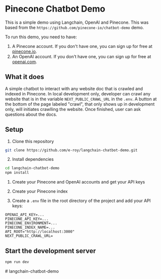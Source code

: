# Pinecone Chatbot Demo

This is a simple demo using Langchain, OpenAI and Pinecone. This was based from the `https://github.com/pinecone-io/chatbot-demo` demo.

To run this demo, you need to have:

1. A Pinecone account. If you don't have one, you can sign up for free at [pinecone.io](https://www.pinecone.io).
2. An OpenAI account. If you don't have one, you can sign up for free at [openai.com](https://www.openai.com).

## What it does

A simple chatbot to interact with any website doc that is crawled and indexed in Pinecone. In local development only, developer can crawl any website that is in the variable `NEXT_PUBLIC_CRAWL_URL` in the `.env`. A button at the bottom of the page labeled "crawl", that only shows up in development only, will initiates crawlling the website. Once finished, user can ask questions about the docs.

## Setup

1. Clone this repository

```bash
git clone https://github.com/e-roy/langchain-chatbot-demo.git
```

2. Install dependencies

```bash
cd langchain-chatbot-demo
npm install
```

1. Create your Pinecone and OpenAI accounts and get your API keys

2. Create your Pinecone index

3. Create a `.env` file in the root directory of the project and add your API keys:

```
OPENAI_API_KEY=...
PINECONE_API_KEY=...
PINECONE_ENVIRONMENT=...
PINECONE_INDEX_NAME=...
API_ROOT="http://localhost:3000"
NEXT_PUBLIC_CRAWL_URL=
```

## Start the development server

```bash
npm run dev
```
#   l a n g c h a i n - c h a t b o t - d e m o  
 